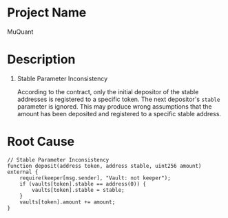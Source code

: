 # Project Name
MuQuant

# Description
1. Stable Parameter Inconsistency
    
    According to the contract, only the initial depositor of the stable addresses is registered to a specific token. The next depositor's `stable` parameter is ignored. This may produce wrong assumptions that the amount has been deposited and registered to a specific stable address.

# Root Cause
```solidity
// Stable Parameter Inconsistency
function deposit(address token, address stable, uint256 amount) external {
    require(keeper[msg.sender], "Vault: not keeper");
    if (vaults[token].stable == address(0)) {
        vaults[token].stable = stable;
    }
    vaults[token].amount += amount;
}
